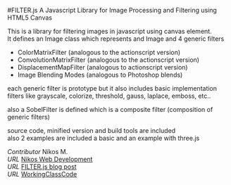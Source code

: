 #FILTER.js A Javascript Library for Image Processing and Filtering using HTML5 Canvas

This is a library for filtering images in javascript using canvas element.  
It defines an Image class which represents and Image and 4 generic filters  

* ColorMatrixFilter (analogous to the actionscript version)
* ConvolutionMatrixFilter (analogous to the actionscript version)
* DisplacementMapFilter (analogous to actionscript version)
* Image Blending Modes (analogous to Photoshop blends)

each generic filter is prototype but it also includes basic implementation filters like grayscale, colorize, threshold, gauss, laplace, emboss, etc..  

also a SobelFilter is defined which is a composite filter (composition of generic filters)

source code, minified version and build tools are included  
also 2 examples are included a basic and an example with three.js

*Contributor* Nikos M.  
*URL* [Nikos Web Development](http://nikos-web-development.netai.net/ "Nikos Web Development")  
*URL* [FILTER.js blog post](http://nikos-web-development.netai.net/blog/image-processing-in-javascript-and-html5-canvas/ "FILTER.js blog post")  
*URL* [WorkingClassCode](http://workingclasscode.uphero.com/ "Working Class Code")  
